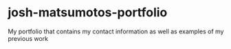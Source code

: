 # josh-matsumotos-portfolio
My portfolio that contains my contact information as well as examples of my previous work
